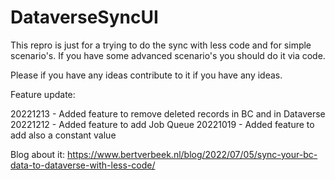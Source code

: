 # DataverseSyncUI
This repro is just for a trying to do the sync with less code and for simple scenario's.
If you have some advanced scenario's you should do it via code.

Please if you have any ideas contribute to it if you have any ideas.

Feature update:

20221213 - Added feature to remove deleted records in BC and in Dataverse
20221212 - Added feature to add Job Queue
20221019 - Added feature to add also a constant value


Blog about it:
https://www.bertverbeek.nl/blog/2022/07/05/sync-your-bc-data-to-dataverse-with-less-code/
